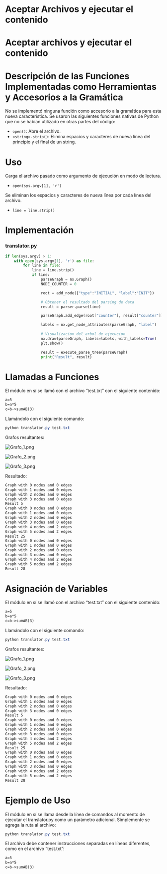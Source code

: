 # Aceptar Archivos y ejecutar el contenido

# Aceptar archivos y ejecutar el contenido

# Descripción de las Funciones Implementadas como Herramientas y Accesorios a la Gramática

No se implementó ninguna función como accesorio a la gramática para esta nueva característica. Se usaron las siguientes funciones nativas de Python que no se habían utilizado en otras partes del código:

- `open()`: Abre el archivo.
- `<string>.strip()`: Elimina espacios y caracteres de nueva línea del principio y el final de un string.

# Uso

Carga el archivo pasado como argumento de ejecución en modo de lectura.

- `open(sys.argv[1], 'r')`

Se eliminan los espacios y caracteres de nueva línea por cada línea del archivo.

- `line = line.strip()`

# Implementación

### translator.py

```python
if len(sys.argv) > 1:
    with open(sys.argv[1], 'r') as file:
        for line in file:
            line = line.strip()
            if line:
                parseGraph = nx.Graph()
                NODE_COUNTER = 0

                root = add_node({"type":"INITIAL", "label":"INIT"})

                # Obtener el resultado del parsing de data
                result = parser.parse(line)

                parseGraph.add_edge(root["counter"], result["counter"])

                labels = nx.get_node_attributes(parseGraph, "label")
                
                # Visualizacion del arbol de ejecucion
                nx.draw(parseGraph, labels=labels, with_labels=True)
                plt.show()

                result = execute_parse_tree(parseGraph)
                print("Result", result)
```

# Llamadas a Funciones

El módulo en sí se llamó con el archivo “test.txt” con el siguiente contenido:

```markdown
a=5
b=a*5
c=b->sumAB(3)
```

Llamándolo con el siguiente comando:

```powershell
python translator.py test.txt
```

Grafos resultantes:

![Grafo_1.png](AceptarArchivosImagenes/Grafo_1.png)

![Grafo_2.png](AceptarArchivosImagenes/Grafo_2.png)

![Grafo_3.png](AceptarArchivosImagenes/Grafo_3.png)

Resultado:

```markdown
Graph with 0 nodes and 0 edges
Graph with 1 nodes and 0 edges
Graph with 2 nodes and 0 edges
Graph with 3 nodes and 0 edges
Result 5
Graph with 0 nodes and 0 edges
Graph with 1 nodes and 0 edges
Graph with 2 nodes and 0 edges
Graph with 3 nodes and 0 edges
Graph with 4 nodes and 2 edges
Graph with 5 nodes and 2 edges
Result 25
Graph with 0 nodes and 0 edges
Graph with 1 nodes and 0 edges
Graph with 2 nodes and 0 edges
Graph with 3 nodes and 0 edges
Graph with 4 nodes and 2 edges
Graph with 5 nodes and 2 edges
Result 28
```

# Asignación de Variables

El módulo en sí se llamó con el archivo “test.txt” con el siguiente contenido:

```markdown
a=5
b=a*5
c=b->sumAB(3)
```

Llamándolo con el siguiente comando:

```powershell
python translator.py test.txt
```

Grafos resultantes:

![Grafo_1.png](AceptarArchivosImagenes/Grafo_1.png)

![Grafo_2.png](AceptarArchivosImagenes/Grafo_2.png)

![Grafo_3.png](AceptarArchivosImagenes/Grafo_3.png)

Resultado:

```markdown
Graph with 0 nodes and 0 edges
Graph with 1 nodes and 0 edges
Graph with 2 nodes and 0 edges
Graph with 3 nodes and 0 edges
Result 5
Graph with 0 nodes and 0 edges
Graph with 1 nodes and 0 edges
Graph with 2 nodes and 0 edges
Graph with 3 nodes and 0 edges
Graph with 4 nodes and 2 edges
Graph with 5 nodes and 2 edges
Result 25
Graph with 0 nodes and 0 edges
Graph with 1 nodes and 0 edges
Graph with 2 nodes and 0 edges
Graph with 3 nodes and 0 edges
Graph with 4 nodes and 2 edges
Graph with 5 nodes and 2 edges
Result 28
```

# Ejemplo de Uso

El módulo en sí se llama desde la línea de comandos al momento de ejecutar el translator.py como un parámetro adicional. Simplemente se agrega la ruta al archivo:

```powershell
python translator.py test.txt
```

El archivo debe contener instrucciones separadas en líneas diferentes, como en el archivo “test.txt”:

```markdown
a=5
b=a*5
c=b->sumAB(3)
```